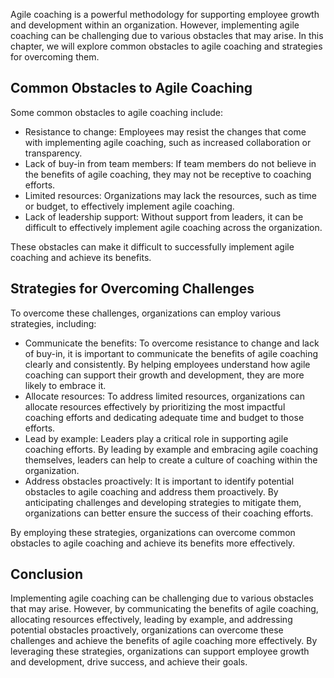 
Agile coaching is a powerful methodology for supporting employee growth and development within an organization. However, implementing agile coaching can be challenging due to various obstacles that may arise. In this chapter, we will explore common obstacles to agile coaching and strategies for overcoming them.

Common Obstacles to Agile Coaching
----------------------------------

Some common obstacles to agile coaching include:

* Resistance to change: Employees may resist the changes that come with implementing agile coaching, such as increased collaboration or transparency.
* Lack of buy-in from team members: If team members do not believe in the benefits of agile coaching, they may not be receptive to coaching efforts.
* Limited resources: Organizations may lack the resources, such as time or budget, to effectively implement agile coaching.
* Lack of leadership support: Without support from leaders, it can be difficult to effectively implement agile coaching across the organization.

These obstacles can make it difficult to successfully implement agile coaching and achieve its benefits.

Strategies for Overcoming Challenges
------------------------------------

To overcome these challenges, organizations can employ various strategies, including:

* Communicate the benefits: To overcome resistance to change and lack of buy-in, it is important to communicate the benefits of agile coaching clearly and consistently. By helping employees understand how agile coaching can support their growth and development, they are more likely to embrace it.
* Allocate resources: To address limited resources, organizations can allocate resources effectively by prioritizing the most impactful coaching efforts and dedicating adequate time and budget to those efforts.
* Lead by example: Leaders play a critical role in supporting agile coaching efforts. By leading by example and embracing agile coaching themselves, leaders can help to create a culture of coaching within the organization.
* Address obstacles proactively: It is important to identify potential obstacles to agile coaching and address them proactively. By anticipating challenges and developing strategies to mitigate them, organizations can better ensure the success of their coaching efforts.

By employing these strategies, organizations can overcome common obstacles to agile coaching and achieve its benefits more effectively.

Conclusion
----------

Implementing agile coaching can be challenging due to various obstacles that may arise. However, by communicating the benefits of agile coaching, allocating resources effectively, leading by example, and addressing potential obstacles proactively, organizations can overcome these challenges and achieve the benefits of agile coaching more effectively. By leveraging these strategies, organizations can support employee growth and development, drive success, and achieve their goals.
